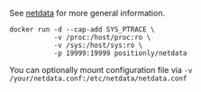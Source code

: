 See [netdata](https://github.com/firehol/netdata) for more general information.


```
docker run -d --cap-add SYS_PTRACE \
           -v /proc:/host/proc:ro \
           -v /sys:/host/sys:ro \
           -p 19999:19999 positionly/netdata
```

You can optionally mount configuration file via `-v /your/netdata.conf:/etc/netdata/netdata.conf`
